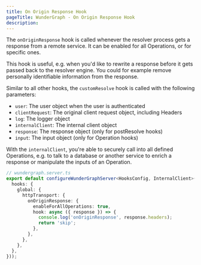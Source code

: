```yaml
---
title: On Origin Response Hook
pageTitle: WunderGraph - On Origin Response Hook
description:
---
```


The `onOriginResponse` hook is called whenever the resolver process gets a response from a remote service.
It can be enabled for all Operations, or for specific ones.

This hook is useful, e.g. when you'd like to rewrite a response before it gets passed back to the resolver engine.
You could for example remove personally identifiable information from the response.

Similar to all other hooks,
the `customResolve` hook is called with the following parameters:

- `user`: The user object when the user is authenticated
- `clientRequest`: The original client request object, including Headers
- `log`: The logger object
- `internalClient`: The internal client object
- `response`: The response object (only for postResolve hooks)
- `input`: The input object (only for Operation hooks)

With the `internalClient`,
you're able to securely call into all defined Operations,
e.g. to talk to a database or another service to enrich a response or manipulate the inputs of an Operation.

```typescript
// wundergraph.server.ts
export default configureWunderGraphServer<HooksConfig, InternalClient>(() => ({
  hooks: {
    global: {
      httpTransport: {
        onOriginResponse: {
          enableForAllOperations: true,
          hook: async ({ response }) => {
            console.log('onOriginResponse', response.headers);
            return 'skip';
          },
        },
      },
    },
  },
}));
```
